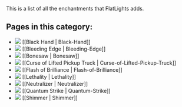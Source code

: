 This is a list of all the enchantments that FlatLights adds.

## Pages in this category:
- ![](https://github.com/Electroblob77/Wizardry/blob/1.12.2/src/main/resources/assets/ebwizardry/textures/blocks/arcane_workbench_top.png) [[Black Hand | Black-Hand]]
- ![](https://github.com/Electroblob77/Wizardry/blob/1.12.2/src/main/resources/assets/ebwizardry/textures/blocks/arcane_workbench_top.png) [[Bleeding Edge | Bleeding-Edge]]
- ![](https://github.com/Electroblob77/Wizardry/blob/1.12.2/src/main/resources/assets/ebwizardry/textures/blocks/arcane_workbench_top.png) [[Bonesaw | Bonesaw]]
- ![](https://github.com/Electroblob77/Wizardry/blob/1.12.2/src/main/resources/assets/ebwizardry/textures/blocks/arcane_workbench_top.png) [[Curse of Lifted Pickup Truck | Curse-of-Lifted-Pickup-Truck]]
- ![](https://github.com/Electroblob77/Wizardry/blob/1.12.2/src/main/resources/assets/ebwizardry/textures/blocks/arcane_workbench_top.png) [[Flash of Brilliance | Flash-of-Brilliance]]
- ![](https://github.com/Electroblob77/Wizardry/blob/1.12.2/src/main/resources/assets/ebwizardry/textures/blocks/arcane_workbench_top.png) [[Lethality | Lethality]]
- ![](https://github.com/Electroblob77/Wizardry/blob/1.12.2/src/main/resources/assets/ebwizardry/textures/blocks/arcane_workbench_top.png) [[Neutralizer | Neutralizer]]
- ![](https://github.com/Electroblob77/Wizardry/blob/1.12.2/src/main/resources/assets/ebwizardry/textures/blocks/arcane_workbench_top.png) [[Quantum Strike | Quantum-Strike]]
- ![](https://github.com/Electroblob77/Wizardry/blob/1.12.2/src/main/resources/assets/ebwizardry/textures/blocks/arcane_workbench_top.png) [[Shimmer | Shimmer]]
